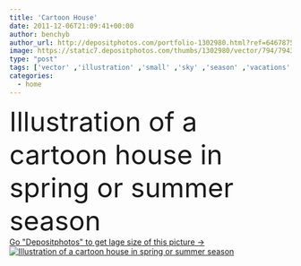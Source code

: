 ```yaml
---
title: 'Cartoon House'
date: 2011-12-06T21:09:41+00:00
author: benchyb
author_url: http://depositphotos.com/portfolio-1302980.html?ref=64678756
image: https://static7.depositphotos.com/thumbs/1302980/vector/794/7943187/api_thumb_450.jpg?forcejpeg=true
type: "post"
tags: ['vector' ,'illustration' ,'small' ,'sky' ,'season' ,'vacations' ,'summer' ,'grass' ,'park' ,'outdoors' ,'spring' ,'garden' ,'cartoon' ,'banner' ,'city' ,'house' ,'windows' ,'domestic' ,'dwelling' ,'habitation' ,'Domicile' ,'home' ,'roof' ,'fingers' ,'simple' ,'wood' ,'clouds' ,'door' ,'property' ,'closed' ,'private' ,'fence' ,'town' ,'in' ,'bush' ,'top' ,'icons' ,'area' ,'land' ,'ground' ,'residence' ,'garage' ,'entrance' ,'barrier' ,'of' ,'suburbs' ,'welcome' ,'chimney' ,'domain' ,'Holidays' ]
categories: 
  - home
---
```

<div aling="center">
            <font size="60"> Illustration of a cartoon house in spring or summer season</font>   
</div>
<div>
    <a href='https://depositphotos.com/7943187/stock-illustration-cartoon-house.html?ref=64678756' target=_blank > Go "Depositphotos" to get lage size of this picture ->
        <img href='https://depositphotos.com/7943187/stock-illustration-cartoon-house.html?ref=64678756' src='https://static7.depositphotos.com/1302980/794/v/950/depositphotos_7943187-stock-illustration-cartoon-house.jpg?forcejpeg=true' alt='Illustration of a cartoon house in spring or summer season' >
    </a>
</div>
